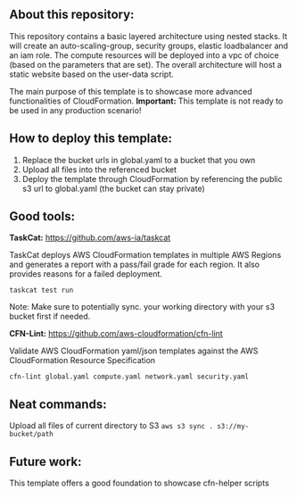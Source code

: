 ## About this repository:
This repository contains a basic layered architecture using nested stacks. It will create an auto-scaling-group, security groups, elastic loadbalancer and an iam role.
The compute resources will be deployed into a vpc of choice (based on the parameters that are set). The overall architecture will host a static website based on the user-data script.

The main purpose of this template is to showcase more advanced functionalities of CloudFormation. **Important:** This template is not ready to be used
in any production scenario!

## How to deploy this template:
1. Replace the bucket urls in global.yaml to a bucket that you own
2. Upload all files into the referenced bucket
3. Deploy the template through CloudFormation by referencing the public s3 url to global.yaml (the bucket can stay private) 

## Good tools: 
**TaskCat:** 
https://github.com/aws-ia/taskcat

TaskCat deploys AWS CloudFormation templates in multiple AWS Regions and generates a report with a pass/fail grade for each region. It also provides reasons for a failed deployment.

```taskcat test run```

Note: Make sure to potentially sync. your working directory with your s3 bucket first if needed.

**CFN-Lint:** https://github.com/aws-cloudformation/cfn-lint

Validate AWS CloudFormation yaml/json templates against the AWS CloudFormation Resource Specification

```cfn-lint global.yaml compute.yaml network.yaml security.yaml```

## Neat commands:
Upload all files of current directory to S3
```aws s3 sync . s3://my-bucket/path```

## Future work:
This template offers a good foundation to showcase cfn-helper scripts

